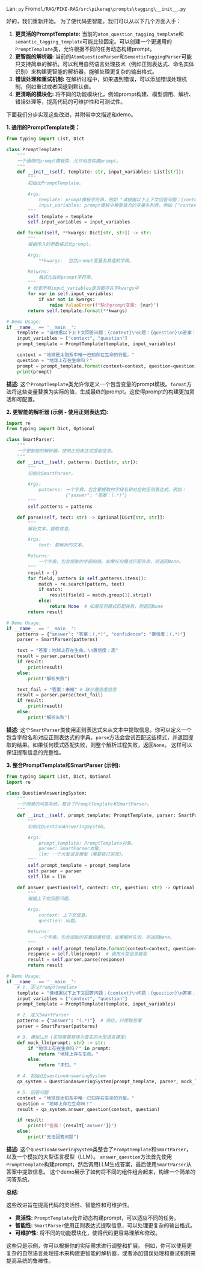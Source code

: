Lan: `py` From`dl/RAG/PIKE-RAG/src\pikerag\prompts\tagging\__init__.py`

好的，我们重新开始。 为了使代码更智能，我们可以从以下几个方面入手：

1.  **更灵活的PromptTemplate:** 当前的`atom_question_tagging_template`和`semantic_tagging_template`可能比较固定。可以创建一个更通用的`PromptTemplate`类，允许根据不同的任务动态构建prompt。
2.  **更智能的解析器:** 当前的`AtomQuestionParser`和`SemanticTaggingParser`可能只支持简单的解析。可以利用自然语言处理技术（例如正则表达式、命名实体识别）来构建更智能的解析器，能够处理更复杂的输出格式。
3.  **错误处理和重试机制:** 在解析过程中，如果遇到错误，可以添加错误处理机制，例如重试或者回退到默认值。
4.  **更清晰的模块化:** 将不同的功能模块化，例如prompt构建、模型调用、解析、错误处理等，提高代码的可维护性和可测试性。

下面我们分步实现这些改进，并附带中文描述和demo。

**1. 通用的PromptTemplate类：**

```python
from typing import List, Dict

class PromptTemplate:
    """
    一个通用的prompt模板类，允许动态构建prompt。
    """
    def __init__(self, template: str, input_variables: List[str]):
        """
        初始化PromptTemplate。

        Args:
            template: prompt模板字符串，例如 "请根据以下上下文回答问题：{context}\n问题：{question}"
            input_variables: prompt模板中需要填充的变量名列表，例如 ["context", "question"]
        """
        self.template = template
        self.input_variables = input_variables

    def format(self, **kwargs: Dict[str, str]) -> str:
        """
        根据传入的参数格式化prompt。

        Args:
            **kwargs:  包含prompt变量及其值的字典。

        Returns:
            格式化后的prompt字符串。
        """
        # 检查所有input_variables是否都存在于kwargs中
        for var in self.input_variables:
            if var not in kwargs:
                raise ValueError(f"缺少prompt变量: {var}")
        return self.template.format(**kwargs)

# Demo Usage:
if __name__ == '__main__':
    template = "请根据以下上下文回答问题：{context}\n问题：{question}\n答案："
    input_variables = ["context", "question"]
    prompt_template = PromptTemplate(template, input_variables)

    context = "地球是太阳系中唯一已知存在生命的行星。"
    question = "地球上存在生命吗？"
    prompt = prompt_template.format(context=context, question=question)
    print(prompt)
```

**描述:**  这个`PromptTemplate`类允许你定义一个包含变量的prompt模板。`format`方法将这些变量替换为实际的值，生成最终的prompt。这使得prompt的构建更加灵活和可配置。

**2. 更智能的解析器 (示例 - 使用正则表达式):**

```python
import re
from typing import Dict, Optional

class SmartParser:
    """
    一个更智能的解析器，使用正则表达式提取信息。
    """
    def __init__(self, patterns: Dict[str, str]):
        """
        初始化SmartParser。

        Args:
            patterns: 一个字典，包含要提取的字段名和对应的正则表达式。例如：
                      {"answer": "答案：(.*)"}
        """
        self.patterns = patterns

    def parse(self, text: str) -> Optional[Dict[str, str]]:
        """
        解析文本，提取信息。

        Args:
            text: 要解析的文本。

        Returns:
            一个字典，包含提取的字段和值。如果任何模式匹配失败，则返回None。
        """
        result = {}
        for field, pattern in self.patterns.items():
            match = re.search(pattern, text)
            if match:
                result[field] = match.group(1).strip()
            else:
                return None  # 如果任何模式匹配失败，则返回None
        return result

# Demo Usage:
if __name__ == '__main__':
    patterns = {"answer": "答案：(.*)", "confidence": "置信度：(.*)"}
    parser = SmartParser(patterns)

    text = "答案：地球上存在生命。\n置信度：高"
    result = parser.parse(text)
    if result:
        print(result)
    else:
        print("解析失败")

    text_fail = "答案：未知" # 缺少置信度信息
    result = parser.parse(text_fail)
    if result:
        print(result)
    else:
        print("解析失败")
```

**描述:**  这个`SmartParser`类使用正则表达式来从文本中提取信息。你可以定义一个包含字段名和对应正则表达式的字典，`parse`方法会尝试匹配这些模式，并返回提取的结果。如果任何模式匹配失败，则整个解析过程失败，返回`None`。 这样可以保证提取信息的完整性。

**3. 整合PromptTemplate和SmartParser (示例):**

```python
from typing import List, Dict, Optional
import re

class QuestionAnsweringSystem:
    """
    一个简单的问答系统，整合了PromptTemplate和SmartParser。
    """
    def __init__(self, prompt_template: PromptTemplate, parser: SmartParser, llm): # llm 需要传入大型语言模型，这部分代码在此不实现
        """
        初始化QuestionAnsweringSystem。

        Args:
            prompt_template: PromptTemplate对象。
            parser: SmartParser对象。
            llm: 一个大型语言模型（需要自己实现）。
        """
        self.prompt_template = prompt_template
        self.parser = parser
        self.llm = llm

    def answer_question(self, context: str, question: str) -> Optional[Dict[str, str]]:
        """
        根据上下文回答问题。

        Args:
            context: 上下文信息。
            question: 问题。

        Returns:
            一个字典，包含提取的答案和置信度。如果解析失败，则返回None。
        """
        prompt = self.prompt_template.format(context=context, question=question)
        response = self.llm(prompt)  # 调用大型语言模型
        result = self.parser.parse(response)
        return result

# Demo Usage:
if __name__ == '__main__':
    # 1. 定义PromptTemplate
    template = "请根据以下上下文回答问题：{context}\n问题：{question}\n答案："
    input_variables = ["context", "question"]
    prompt_template = PromptTemplate(template, input_variables)

    # 2. 定义SmartParser
    patterns = {"answer": "(.*)"}  # 简化，只提取答案
    parser = SmartParser(patterns)

    # 3. 模拟LLM (实际需要替换为真实的大型语言模型)
    def mock_llm(prompt: str) -> str:
        if "地球上存在生命吗？" in prompt:
            return "地球上存在生命。"
        else:
            return "未知。"

    # 4. 初始化QuestionAnsweringSystem
    qa_system = QuestionAnsweringSystem(prompt_template, parser, mock_llm)

    # 5. 回答问题
    context = "地球是太阳系中唯一已知存在生命的行星。"
    question = "地球上存在生命吗？"
    result = qa_system.answer_question(context, question)

    if result:
        print(f"答案：{result['answer']}")
    else:
        print("无法回答问题")
```

**描述:** 这个`QuestionAnsweringSystem`类整合了`PromptTemplate`和`SmartParser`，以及一个模拟的大型语言模型（LLM）。 `answer_question`方法首先使用`PromptTemplate`构建prompt，然后调用LLM生成答案，最后使用`SmartParser`从答案中提取信息。  这个demo展示了如何将不同的组件组合起来，构建一个简单的问答系统。

**总结:**

这些改进旨在提高代码的灵活性、智能性和可维护性。

*   **灵活性:**  `PromptTemplate`允许动态构建prompt，可以适应不同的任务。
*   **智能性:**  `SmartParser`使用正则表达式提取信息，可以处理更复杂的输出格式。
*   **可维护性:**  将不同的功能模块化，使得代码更容易理解和修改。

这些只是示例，你可以根据你的实际需求进行调整和扩展。  例如，你可以使用更复杂的自然语言处理技术来构建更智能的解析器，或者添加错误处理和重试机制来提高系统的鲁棒性。
